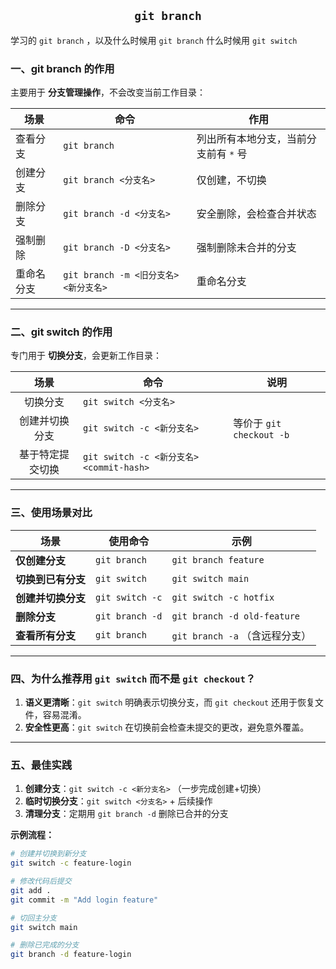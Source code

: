 ## <center>`git branch`</center>

学习的 `git branch` ，以及什么时候用 `git branch` 什么时候用 `git switch`


### **一、git branch 的作用**

主要用于 **分支管理操作**，不会改变当前工作目录：

| 场景 | 命令 | 作用 |
|---------|--------|--------|
| 查看分支 | `git branch` | 列出所有本地分支，当前分支前有 `*` 号 |
| 创建分支 | `git branch <分支名>` | 仅创建，不切换 |
| 删除分支 | `git branch -d <分支名>` | 安全删除，会检查合并状态 |
| 强制删除 | `git branch -D <分支名>` | 强制删除未合并的分支 |
| 重命名分支 | `git branch -m <旧分支名> <新分支名>` | 重命名分支 |

---

### **二、git switch 的作用**
专门用于 **切换分支**，会更新工作目录：

| 场景 | <center>命令</center> | 说明 |
|:-----:|-----|------|
| 切换分支 | `git switch <分支名>` |  |
| 创建并切换分支 | `git switch -c <新分支名>` | 等价于 `git checkout -b` |
| 基于特定提交切换 | `git switch -c <新分支名> <commit-hash>` |  |

---

### **三、使用场景对比**

| 场景                  | 使用命令               | 示例                          |
|----------------------|-----------------------|------------------------------|
| **仅创建分支**         | `git branch`          | `git branch feature`         |
| **切换到已有分支**     | `git switch`          | `git switch main`            |
| **创建并切换分支**     | `git switch -c`       | `git switch -c hotfix`       |
| **删除分支**           | `git branch -d`       | `git branch -d old-feature`  |
| **查看所有分支**       | `git branch`          | `git branch -a` （含远程分支） |

---

### **四、为什么推荐用 `git switch` 而不是 `git checkout`？**
1. **语义更清晰**：`git switch` 明确表示切换分支，而 `git checkout` 还用于恢复文件，容易混淆。
2. **安全性更高**：`git switch` 在切换前会检查未提交的更改，避免意外覆盖。

---

### **五、最佳实践**
1. **创建分支**：`git switch -c <新分支名>` （一步完成创建+切换）
2. **临时切换分支**：`git switch <分支名>` + 后续操作
3. **清理分支**：定期用 `git branch -d` 删除已合并的分支

**示例流程：**
```bash
# 创建并切换到新分支
git switch -c feature-login

# 修改代码后提交
git add .
git commit -m "Add login feature"

# 切回主分支
git switch main

# 删除已完成的分支
git branch -d feature-login
```